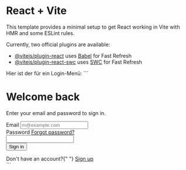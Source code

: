 # React + Vite

This template provides a minimal setup to get React working in Vite with HMR and some ESLint rules.

Currently, two official plugins are available:

- [@vitejs/plugin-react](https://github.com/vitejs/vite-plugin-react/blob/main/packages/plugin-react/README.md) uses [Babel](https://babeljs.io/) for Fast Refresh
- [@vitejs/plugin-react-swc](https://github.com/vitejs/vite-plugin-react-swc) uses [SWC](https://swc.rs/) for Fast Refresh

Hier ist der für ein Login-Menü:
´´´
<div class="flex min-h-screen items-center justify-center bg-gray-100 dark:bg-gray-900">
  <div class="w-full max-w-md space-y-6 rounded-lg bg-white p-8 shadow-lg dark:bg-gray-800">
    <div class="space-y-2 text-center">
      <h1 class="text-3xl font-bold tracking-tight">Welcome back</h1>
      <p class="text-gray-500 dark:text-gray-400">Enter your email and password to sign in.</p>
    </div>
    <form class="space-y-4">
      <div>
        <label
          class="text-sm font-medium leading-none peer-disabled:cursor-not-allowed peer-disabled:opacity-70"
          for="email"
        >
          Email
        </label>
        <input
          class="flex h-10 w-full rounded-md border border-input bg-background px-3 py-2 text-sm ring-offset-background file:border-0 file:bg-transparent file:text-sm file:font-medium placeholder:text-muted-foreground focus-visible:outline-none focus-visible:ring-2 focus-visible:ring-ring focus-visible:ring-offset-2 disabled:cursor-not-allowed disabled:opacity-50"
          id="email"
          placeholder="m@example.com"
          required=""
          type="email"
        />
      </div>
      <div>
        <div class="flex items-center justify-between">
          <label
            class="text-sm font-medium leading-none peer-disabled:cursor-not-allowed peer-disabled:opacity-70"
            for="password"
          >
            Password
          </label>
          <a class="text-sm font-medium text-gray-900 hover:underline dark:text-gray-400" href="#" rel="ugc">
            Forgot password?
          </a>
        </div>
        <input
          class="flex h-10 w-full rounded-md border border-input bg-background px-3 py-2 text-sm ring-offset-background file:border-0 file:bg-transparent file:text-sm file:font-medium placeholder:text-muted-foreground focus-visible:outline-none focus-visible:ring-2 focus-visible:ring-ring focus-visible:ring-offset-2 disabled:cursor-not-allowed disabled:opacity-50"
          id="password"
          required=""
          type="password"
        />
      </div>
      <button
        class="inline-flex items-center justify-center whitespace-nowrap rounded-md text-sm font-medium ring-offset-background transition-colors focus-visible:outline-none focus-visible:ring-2 focus-visible:ring-ring focus-visible:ring-offset-2 disabled:pointer-events-none disabled:opacity-50 bg-primary text-primary-foreground hover:bg-primary/90 h-10 px-4 py-2 w-full"
        type="submit"
      >
        Sign in
      </button>
    </form>
    <div class="text-center text-sm text-gray-500 dark:text-gray-400">
      Don't have an account?{" "}
      <a class="font-medium text-gray-900 hover:underline dark:text-gray-400" href="#" rel="ugc">
        Sign up
      </a>
    </div>
  </div>
</div>
´´´
